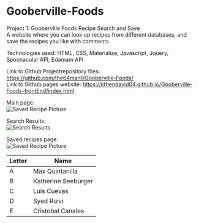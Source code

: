 # Gooberville-Foods
Project 1: Gooberville Foods Recipe Search and Save<br>
A website where you can look up recipes from different databases, and save the recipes you like with comments<br>

Technologies used: HTML, CSS, Materialize, Javascript, Jquery, Spoonacular API, Edamam API<br>

Link to Github Projectrepository files: https://github.com/the64man1/Gooberville-Foods/<br>
Link to Github pages website: https://kthendavid04.github.io/Gooberville-Foods-frontEnd/index.html<br>

Main page:<br>
<img src="assets/images/Home Page Screen Shot.png" alt= "Saved Recipe Picture"><br>

Search Results: <br>
<img src="assets/images/Search screenshot.png" alt= "Search Results">

Saved recipes page:<br>
<img src="assets/images/Saved Recipes ScreenShot.png" alt= "Saved Recipe Picture">


<table class="tg">
<thead>
  <tr>
    <th class="tg-hyan">Letter</th>
    <th class="tg-hyan">Name</th>
  </tr>
</thead>
<tbody>
  <tr>
    <td class="tg-0lax">A</td>
    <td class="tg-0lax">Max Quintanilla</td>
  </tr>
  <tr>
    <td class="tg-0lax">B</td>
    <td class="tg-0lax">Katherine Seeburger</td>
  </tr>
  <tr>
    <td class="tg-0lax">C</td>
    <td class="tg-0lax">Luis Cuevas</td>
  </tr>
  <tr>
    <td class="tg-0lax">D</td>
    <td class="tg-0lax">Syed Rizvi</td>
  </tr>
  <tr>
    <td class="tg-0lax">E</td>
    <td class="tg-0lax">Cristobal Canales</td>
  </tr>
</tbody>
</table>

